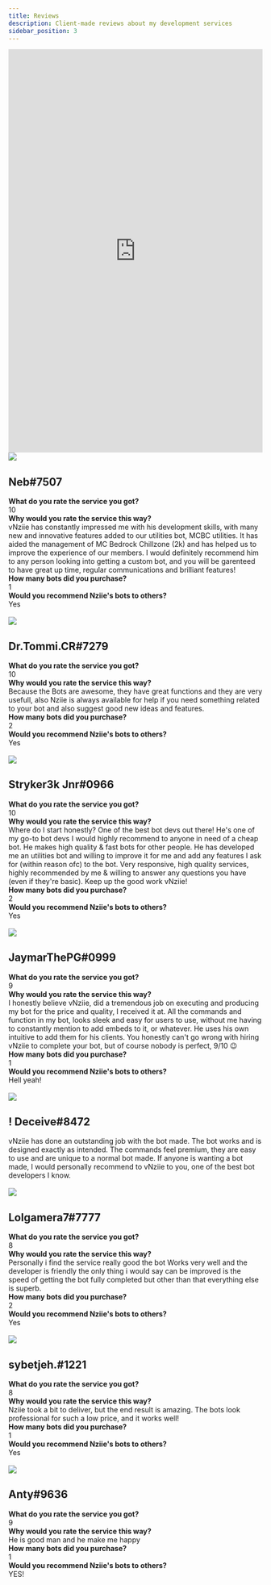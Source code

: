 ```yaml
---
title: Reviews
description: Client-made reviews about my development services
sidebar_position: 3
---
```


<iframe height="800px" id="testimonialto-nziie’s-client-reviews-tag-all-dark-animated" src="https://embed-v2.testimonial.to/w/nziie’s-client-reviews?animated=on&theme=dark&shadowColor=000000&tag=all" frameborder="0" scrolling="no" width="100%"></iframe>


<div class="user-card">
  <div class="wrap">
    <div class="img">
      <img src="img/neb.png"/>
    </div>
    <div class="title">
      <h2>Neb#7507</h2>
    </div>
    <div class="text">
      <strong>What do you rate the service you got?</strong>
      <br/>
      10
      <br/>
      <strong>Why would you rate the service this way?</strong>
      <br/>
      vNziie has constantly impressed me with his development skills, with many new and innovative features added to our utilities bot, MCBC utilities. It has aided the management of MC Bedrock Chillzone (2k) and has helped us to improve the experience of our members. I would definitely recommend him to any person looking into getting a custom bot, and you will be garenteed to have great up time, regular communications and brilliant features!
      <br/>
      <strong>How many bots did you purchase?</strong>
      <br/>
      1
      <br/>
      <strong>Would you recommend Nziie's bots to others?</strong>
      <br/>
      Yes
    </div>
  </div>
</div>
<br/>
<div class="user-card">
  <div class="wrap">
    <div class="img">
      <img src="img/tommi.gif"/>
    </div>
    <div class="title">
      <h2>Dr.Tommi.CR#7279</h2>
    </div>
    <div class="text">
      <strong>What do you rate the service you got?</strong>
      <br/>
      10
      <br/>
      <strong>Why would you rate the service this way?</strong>
      <br/>
      Because the Bots are awesome, they have great functions and they are very usefull, also Nziie is always available for help if you need something related to your bot and also suggest good new ideas and features.
      <br/>
      <strong>How many bots did you purchase?</strong>
      <br/>
      2
      <br/>
      <strong>Would you recommend Nziie's bots to others?</strong>
      <br/>
      Yes
    </div>
  </div>
</div>
<br/>
<div class="user-card">
  <div class="wrap">
    <div class="img">
      <img src="img/stryker.png"/>
    </div>
    <div class="title">
      <h2>Stryker3k Jnr#0966</h2>
    </div>
    <div class="text">
      <strong>What do you rate the service you got?</strong>
      <br/>
      10
      <br/>
      <strong>Why would you rate the service this way?</strong>
      <br/>
      Where do I start honestly? One of the best bot devs out there! He's one of my go-to bot devs I would highly recommend to anyone in need of a cheap bot. He makes high quality & fast bots for other people. He has developed me an utilities bot and willing to improve it for me and add any features I ask for (within reason ofc) to the bot. Very responsive, high quality services, highly recommended by me & willing to answer any questions you have (even if they're basic). Keep up the good work vNziie!
      <br/>
      <strong>How many bots did you purchase?</strong>
      <br/>
      2
      <br/>
      <strong>Would you recommend Nziie's bots to others?</strong>
      <br/>
      Yes
    </div>
  </div>
</div>
<br/>
<div class="user-card">
  <div class="wrap">
    <div class="img">
      <img src="img/jaymar.png"/>
    </div>
    <div class="title">
      <h2>JaymarThePG#0999</h2>
    </div>
    <div class="text">
      <strong>What do you rate the service you got?</strong>
      <br/>
      9
      <br/>
      <strong>Why would you rate the service this way?</strong>
      <br/>
      I honestly believe vNziie, did a tremendous job on executing and producing my bot for the price and quality, I received it at. All the commands and function in my bot, looks sleek and easy for users to use, without me having to constantly mention to add embeds to it, or whatever. He uses his own intuitive to add them for his clients. You honestly can't go wrong with hiring vNziie to complete your bot, but of course nobody is perfect, 9/10 😉
      <br/>
      <strong>How many bots did you purchase?</strong>
      <br/>
      1
      <br/>
      <strong>Would you recommend Nziie's bots to others?</strong>
      <br/>
      Hell yeah!
    </div>
  </div>
</div>
<br/>
<div class="user-card">
  <div class="wrap">
    <div class="img">
      <img src="img/deceive.gif"/>
    </div>
    <div class="title">
      <h2>! Deceive#8472</h2>
    </div>
    <div class="text">
      vNziie has done an outstanding job with the bot made. The bot works and is designed exactly as intended. The commands feel premium, they are easy to use and are unique to a normal bot made. If anyone is wanting a bot made, I would personally recommend to vNziie to you, one of the best bot developers I know.
    </div>
  </div>
</div>
<br/>
<div class="user-card">
  <div class="wrap">
    <div class="img">
      <img src="img/lolgamera.png"/>
    </div>
    <div class="title">
      <h2>Lolgamera7#7777</h2>
    </div>
    <div class="text">
      <strong>What do you rate the service you got?</strong>
      <br/>
      8
      <br/>
      <strong>Why would you rate the service this way?</strong>
      <br/>
      Personally i find the service really good the bot Works very well and the developer is friendly the only thing i would say can be improved is the speed of getting the bot fully completed but other than that everything else is superb.
      <br/>
      <strong>How many bots did you purchase?</strong>
      <br/>
      2
      <br/>
      <strong>Would you recommend Nziie's bots to others?</strong>
      <br/>
      Yes
    </div>
  </div>
</div>
<br/>
<div class="user-card">
  <div class="wrap">
    <div class="img">
      <img src="img/sybetjeh.gif"/>
    </div>
    <div class="title">
      <h2>sybetjeh.#1221</h2>
    </div>
    <div class="text">
      <strong>What do you rate the service you got?</strong>
      <br/>
      8
      <br/>
      <strong>Why would you rate the service this way?</strong>
      <br/>
      Nziie took a bit to deliver, but the end result is amazing. The bots look professional for such a low price, and it works well!
      <br/>
      <strong>How many bots did you purchase?</strong>
      <br/>
      1
      <br/>
      <strong>Would you recommend Nziie's bots to others?</strong>
      <br/>
      Yes
    </div>
  </div>
</div>
<br/>
<div class="user-card">
  <div class="wrap">
    <div class="img">
      <img src="img/anty.png"/>
    </div>
    <div class="title">
      <h2>Anty#9636</h2>
    </div>
    <div class="text">
      <strong>What do you rate the service you got?</strong>
      <br/>
      9
      <br/>
      <strong>Why would you rate the service this way?</strong>
      <br/>
      He is good man and he make me happy
      <br/>
      <strong>How many bots did you purchase?</strong>
      <br/>
      1
      <br/>
      <strong>Would you recommend Nziie's bots to others?</strong>
      <br/>
      YES!
    </div>
  </div>
</div>
